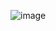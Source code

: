 ![image](https://github.com/udayk01/Secure_Coding/assets/52235763/a1bdb58c-8da0-4d8d-8ed4-784f4c63bdbd)
